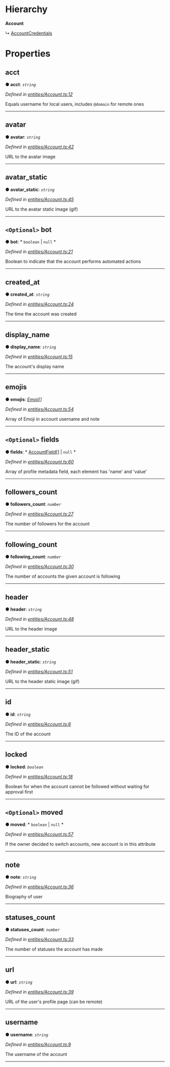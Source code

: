 

# Hierarchy

**Account**

↳  [AccountCredentials](_entities_account_.accountcredentials.md)

# Properties

<a id="acct"></a>

##  acct

**● acct**: *`string`*

*Defined in [entities/Account.ts:12](https://github.com/lagunehq/core/blob/8aa3625/src/entities/Account.ts#L12)*

Equals username for local users, includes `@domain` for remote ones

___
<a id="avatar"></a>

##  avatar

**● avatar**: *`string`*

*Defined in [entities/Account.ts:42](https://github.com/lagunehq/core/blob/8aa3625/src/entities/Account.ts#L42)*

URL to the avatar image

___
<a id="avatar_static"></a>

##  avatar_static

**● avatar_static**: *`string`*

*Defined in [entities/Account.ts:45](https://github.com/lagunehq/core/blob/8aa3625/src/entities/Account.ts#L45)*

URL to the avatar static image (gif)

___
<a id="bot"></a>

## `<Optional>` bot

**● bot**: * `boolean` &#124; `null`
*

*Defined in [entities/Account.ts:21](https://github.com/lagunehq/core/blob/8aa3625/src/entities/Account.ts#L21)*

Boolean to indicate that the account performs automated actions

___
<a id="created_at"></a>

##  created_at

**● created_at**: *`string`*

*Defined in [entities/Account.ts:24](https://github.com/lagunehq/core/blob/8aa3625/src/entities/Account.ts#L24)*

The time the account was created

___
<a id="display_name"></a>

##  display_name

**● display_name**: *`string`*

*Defined in [entities/Account.ts:15](https://github.com/lagunehq/core/blob/8aa3625/src/entities/Account.ts#L15)*

The account's display name

___
<a id="emojis"></a>

##  emojis

**● emojis**: *[Emoji](_entities_emoji_.emoji.md)[]*

*Defined in [entities/Account.ts:54](https://github.com/lagunehq/core/blob/8aa3625/src/entities/Account.ts#L54)*

Array of Emoji in account username and note

___
<a id="fields"></a>

## `<Optional>` fields

**● fields**: * [AccountField](_entities_account_.accountfield.md)[] &#124; `null`
*

*Defined in [entities/Account.ts:60](https://github.com/lagunehq/core/blob/8aa3625/src/entities/Account.ts#L60)*

Array of profile metadata field, each element has 'name' and 'value'

___
<a id="followers_count"></a>

##  followers_count

**● followers_count**: *`number`*

*Defined in [entities/Account.ts:27](https://github.com/lagunehq/core/blob/8aa3625/src/entities/Account.ts#L27)*

The number of followers for the account

___
<a id="following_count"></a>

##  following_count

**● following_count**: *`number`*

*Defined in [entities/Account.ts:30](https://github.com/lagunehq/core/blob/8aa3625/src/entities/Account.ts#L30)*

The number of accounts the given account is following

___
<a id="header"></a>

##  header

**● header**: *`string`*

*Defined in [entities/Account.ts:48](https://github.com/lagunehq/core/blob/8aa3625/src/entities/Account.ts#L48)*

URL to the header image

___
<a id="header_static"></a>

##  header_static

**● header_static**: *`string`*

*Defined in [entities/Account.ts:51](https://github.com/lagunehq/core/blob/8aa3625/src/entities/Account.ts#L51)*

URL to the header static image (gif)

___
<a id="id"></a>

##  id

**● id**: *`string`*

*Defined in [entities/Account.ts:6](https://github.com/lagunehq/core/blob/8aa3625/src/entities/Account.ts#L6)*

The ID of the account

___
<a id="locked"></a>

##  locked

**● locked**: *`boolean`*

*Defined in [entities/Account.ts:18](https://github.com/lagunehq/core/blob/8aa3625/src/entities/Account.ts#L18)*

Boolean for when the account cannot be followed without waiting for approval first

___
<a id="moved"></a>

## `<Optional>` moved

**● moved**: * `boolean` &#124; `null`
*

*Defined in [entities/Account.ts:57](https://github.com/lagunehq/core/blob/8aa3625/src/entities/Account.ts#L57)*

If the owner decided to switch accounts, new account is in this attribute

___
<a id="note"></a>

##  note

**● note**: *`string`*

*Defined in [entities/Account.ts:36](https://github.com/lagunehq/core/blob/8aa3625/src/entities/Account.ts#L36)*

Biography of user

___
<a id="statuses_count"></a>

##  statuses_count

**● statuses_count**: *`number`*

*Defined in [entities/Account.ts:33](https://github.com/lagunehq/core/blob/8aa3625/src/entities/Account.ts#L33)*

The number of statuses the account has made

___
<a id="url"></a>

##  url

**● url**: *`string`*

*Defined in [entities/Account.ts:39](https://github.com/lagunehq/core/blob/8aa3625/src/entities/Account.ts#L39)*

URL of the user's profile page (can be remote)

___
<a id="username"></a>

##  username

**● username**: *`string`*

*Defined in [entities/Account.ts:9](https://github.com/lagunehq/core/blob/8aa3625/src/entities/Account.ts#L9)*

The username of the account

___

